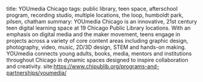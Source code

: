 title: YOUmedia Chicago
tags: public library, teen space, afterschool program, recording studio, multiple locations, the loop, humboldt park, pilsen, chatham
summary: YOUmedia Chicago is an innovative, 21st century teen digital learning space at 19 Chicago Public Library locations. With an emphasis on digital media and the maker movement, teens engage in projects across a variety of core content areas including graphic design, photography, video, music, 2D/3D design, STEM and hands-on making. YOUmedia connects young adults, books, media, mentors and institutions throughout Chicago in dynamic spaces designed to inspire collaboration and creativity.
site:https://www.chipublib.org/programs-and-partnerships/youmedia/